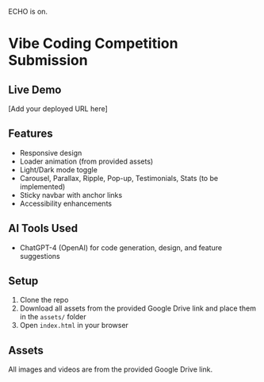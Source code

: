 ECHO is on.

# Vibe Coding Competition Submission

## Live Demo
[Add your deployed URL here]

## Features
- Responsive design
- Loader animation (from provided assets)
- Light/Dark mode toggle
- Carousel, Parallax, Ripple, Pop-up, Testimonials, Stats (to be implemented)
- Sticky navbar with anchor links
- Accessibility enhancements

## AI Tools Used
- ChatGPT-4 (OpenAI) for code generation, design, and feature suggestions

## Setup
1. Clone the repo
2. Download all assets from the provided Google Drive link and place them in the `assets/` folder
3. Open `index.html` in your browser

## Assets
All images and videos are from the provided Google Drive link. 